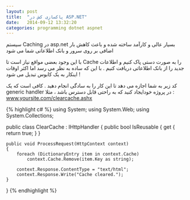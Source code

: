 ```yaml
---
layout: post
title:  "پاکسازی کش در ASP.NET"
date:   2014-09-12 13:32:20
categories: programming dotnet aspnet
---
```


سیستم Caching در asp.net بسیار عالی و کارآمد ساخته شده و باعث کاهش بار اضافی بر روی سرور و بانک اطلاعاتی شما می شود

با این وجود بعضی مواقع نیاز است تا Cache را به صورت دستی پاک کنیم و اطلاعات جدید را از بانک اطلاعاتی دریافت کنیم . با این که ساده به نظر می رسد اما اکثر اوقات اینکار به یک کابوس تبدیل می شود !

کد زیر به شما اجازه می دهد تا این کار را به سادگی انجام دهید . کافی است که یک generic handler در پروژه خودایجاد کنید که به راحتی قابل دسترس باشد ، مثلا : www.yoursite.com/clearcache.ashx

{% highlight c# %}
using System;
using System.Web;
using System.Collections;
 
public class ClearCache : IHttpHandler
{
    public bool IsReusable
    {
        get { return true; }
    }
 
    public void ProcessRequest(HttpContext context)
    {
        foreach (DictionaryEntry item in context.Cache)
            context.Cache.Remove(item.Key as string);
 
        context.Response.ContentType = "text/html";
        context.Response.Write("Cache cleared.");
    }
}
{% endhighlight %}